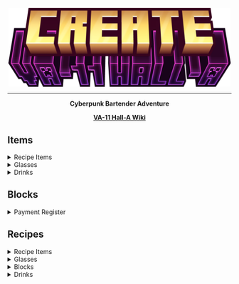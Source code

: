 <p align="center">
 <img width="500px" src="./readme/title.png" align="center" alt="Create: VA-11 Hall-A" />
 <hr>
 <p align="center"><strong>Cyberpunk Bartender Adventure</strong></p>
</p>
<p align="center">
	<strong><a target="_blank" href="https://va11halla.fandom.com/wiki/VA-11_Hall-A_Wiki">VA-11 Hall-A Wiki</a></strong>
</p>

## Items
<details>
	<summary>Recipe Items</summary>
    <ol>
        <li><a target="_blank" href="https://va11halla.fandom.com/wiki/Adelhyde">Adelhyde</a></li>
        <li><a target="_blank" href="https://va11halla.fandom.com/wiki/Powdered_Delta">Powdered Delta</a></li>
        <li><a target="_blank" href="https://va11halla.fandom.com/wiki/Bronson_Extract">Bronson Extract</a></li>
        <li><a target="_blank" href="https://va11halla.fandom.com/wiki/Flanergide">Flanergide</a></li>
        <li><a target="_blank" href="https://va11halla.fandom.com/wiki/Karmotrine">Karmotrine</a></li>
        <li>Ingredient Can</li>
    </ol>
</details>
<details>
	<summary>Glasses</summary>
    <ol>
        <li><a target="_blank" href="https://en.wikipedia.org/wiki/Collins_glass">Collins Glass</a></li>
        <li><a target="_blank" href="https://en.wikipedia.org/wiki/Champagne_glass#Coupe">Coupe Glass</a></li>
        <li><a target="_blank" href="https://en.wikipedia.org/wiki/Hurricane_glass">Hurricane Glass</a></li>
        <li>Generic Beer Mug</li>
        <li><a target="_blank" href="https://en.wikipedia.org/wiki/Old_fashioned_glass">Rocks Glass</a></li>
        <li><a target="_blank" href="https://en.wikipedia.org/wiki/Tiki_mug">Tiki Mug</a></li>
        <li><a target="_blank" href="https://en.wikipedia.org/wiki/Tumbler_(glass)">Tumbler Glass</a></li>
    </ol>
</details>
<details>
	<summary>Drinks</summary>
    <ol>
        <li><a target="_blank" href="https://va11halla.fandom.com/wiki/Bad_Touch">Bad Touch</a></li>
        <li><a target="_blank" href="https://va11halla.fandom.com/wiki/Beer">Beer</a></li>
        <li><a target="_blank" href="https://va11halla.fandom.com/wiki/Bleeding_Jane">Bleeding Jane</a></li>
        <li><a target="_blank" href="https://va11halla.fandom.com/wiki/Bloom_Light">Bloom Touch</a></li>
        <li><a target="_blank" href="https://va11halla.fandom.com/wiki/Blue_Fairy">Blue Fairy</a></li>
        <li><a target="_blank" href="https://va11halla.fandom.com/wiki/Brandtini">Brandtini</a></li>
        <li><a target="_blank" href="https://va11halla.fandom.com/wiki/Cobalt_Velvet">Cobalt Velvet</a></li>
        <li><a target="_blank" href="https://va11halla.fandom.com/wiki/Crevice_Spike">Crevice Spike</a></li>
        <li><a target="_blank" href="https://va11halla.fandom.com/wiki/Flaming_Moai">Flaming 🗿</a></li>
        <li><a target="_blank" href="https://va11halla.fandom.com/wiki/Fluffy_Dream">Fluffy Dream</a></li>
        <li><a target="_blank" href="https://va11halla.fandom.com/wiki/Fringe_Weaver">Fringe Weaver</a></li>
        <li><a target="_blank" href="https://va11halla.fandom.com/wiki/Frothy_Water">Frothy Water</a></li>
        <li><a target="_blank" href="https://va11halla.fandom.com/wiki/Grizzly_Temple">Grizzly Temple</a></li>
        <li><a target="_blank" href="https://va11halla.fandom.com/wiki/Gut_Punch">Gut Punch</a></li>
        <li><a target="_blank" href="https://va11halla.fandom.com/wiki/Marsblast">Marsblast</a></li>
        <li><a target="_blank" href="https://va11halla.fandom.com/wiki/Marsblast">Mercuryblast</a></li>
        <li><a target="_blank" href="https://va11halla.fandom.com/wiki/Marsblast">Moonblast</a></li>
        <li><a target="_blank" href="https://va11halla.fandom.com/wiki/Piano_Man">Piano Man</a></li>
        <li><a target="_blank" href="https://va11halla.fandom.com/wiki/Piano_Woman">Piano Woman</a></li>
        <li><a target="_blank" href="https://va11halla.fandom.com/wiki/Pile_Driver">Pile Driver</a></li>
        <li><a target="_blank" href="https://va11halla.fandom.com/wiki/Sparkle_Star">Sparkle Star</a></li>
        <li><a target="_blank" href="https://va11halla.fandom.com/wiki/Sugar_Rush">Sugar Rush</a></li>
        <li><a target="_blank" href="https://va11halla.fandom.com/wiki/Sunshine_Cloud">Sunshine Cloud</a></li>
        <li><a target="_blank" href="https://va11halla.fandom.com/wiki/Suplex">Suplex</a></li>
        <li><a target="_blank" href="https://va11halla.fandom.com/wiki/Zen_Star">Zen Star</a></li>
    </ol>
</details>

## Blocks

<details>
	<summary>Payment Register</summary>
	<ul>
	<li>Purely decorational</li>
	<li>Makes a "Cha-Ching!" sound when right clicked</li>
	</ul>
</details>

## Recipes
<details>
	<summary>Recipe Items</summary>
	<strong>Adelhyde</strong>
	<br>
	<img src="./readme/recipes/adelhyde.png" alt="Adelhyde" width="300px"/>
	<br>
	<strong>Bronson Delta</strong>
	<br>
	<img src="./readme/recipes/bronson.png" alt="Bronson Delta" width="300px"/>
	<br>
	<strong>Flanergide</strong>
	<br>
	<img src="./readme/recipes/flanergide.png" alt="Flanergide" width="300px"/>
	<br>
	<strong>Powdered Delta</strong>
	<br>
	<img src="./readme/recipes/delta.png" alt="Powdered Delta" width="300px"/>
	<br>
	<strong>Karmotrine</strong>
	<br>
	<img src="./readme/recipes/karmotrine.png" alt="Karmotrine" width="300px"/>
	<br>
	<strong>Ingredient Can</strong>
	<br>
	<img src="./readme/recipes/ingredient_can.png" alt="Ingredient Can" width="300px"/>
</details>
<details>
	<summary>Glasses</summary>
	<strong>Beer Mug</strong>
	<br>
	<img src="./readme/recipes/beer_mug.png" alt="Beer Mug" width="300px"/>
	<br>
	<strong>Collins Glass </strong>
	<br>
	<img src="./readme/recipes/collins_glass.png" alt="Collins Glass" width="300px"/>
	<br>
	<strong>Coupe Glass</strong>
	<br>
	<img src="./readme/recipes/coupe_glass.png" alt="Coupe Glass" width="300px"/>
	<br>
	<strong>Hurricane Glas</strong>
	<br>
	<img src="./readme/recipes/hurricane_glass.png" alt="Hurricane Glass" width="300px"/>
	<br>
	<strong>Rocks Glass</strong>
	<br>
	<img src="./readme/recipes/rocks_glass.png" alt="Rocks Glass" width="300px"/>
	<br>
	<strong>Tumbler Glass</strong>
	<br>
	<img src="./readme/recipes/tumbler_glass.png" alt="Tumbler Glass" width="300px"/>
	<br>
	<strong>Tiki Mug</strong>
	<br>
	<img src="./readme/recipes/tiki_mug.png" alt="Tiki Mug" width="300px"/>
</details>
<details>
	<summary>Blocks</summary>
	<strong>Screen</strong>
	<br>
	<img src="./readme/recipes/screen.png" alt="Screen" width="300px"/>
	<br>
	<strong>Keyboard</strong>
	<br>
	<img src="./readme/recipes/keyboard.png" alt="Keyboard" width="300px"/>
	<br>
	<strong>Payment Register</strong>
	<br>
	<img src="./readme/recipes/register.png" alt="Payment Register" width="300px"/>
</details>
<details>
	<summary>Drinks</summary>
	<strong>Temp</strong>
	<br>
	<img src="" alt="temp" width="300px"/>
</details>
